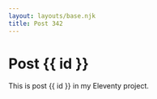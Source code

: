 ```yaml
---
layout: layouts/base.njk
title: Post 342
---
```


# Post {{ id }}

This is post {{ id }} in my Eleventy project.
